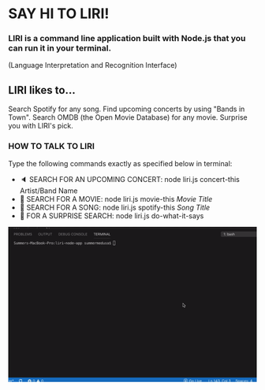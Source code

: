 # SAY HI TO LIRI!

### LIRI is a command line application built with Node.js that you can run it in your terminal.
(Language Interpretation and Recognition Interface)

## LIRI likes to...

Search Spotify for any song.
Find upcoming concerts by using "Bands in Town".
Search OMDB (the Open Movie Database) for any movie.
Surprise you with LIRI's pick.

### HOW TO TALK TO LIRI <br>

Type the following commands exactly as specified below in terminal:

* :speaker: SEARCH FOR AN UPCOMING CONCERT: node liri.js concert-this Artist/Band Name 
* :movie_camera: SEARCH FOR A MOVIE: node liri.js movie-this _Movie Title_ 
* :microphone: SEARCH FOR A SONG: node liri.js spotify-this _Song Title_ 
* :game_die: FOR A SURPRISE SEARCH: node liri.js do-what-it-says 

![LIRI Bot Dem](./liriGif.gif)
